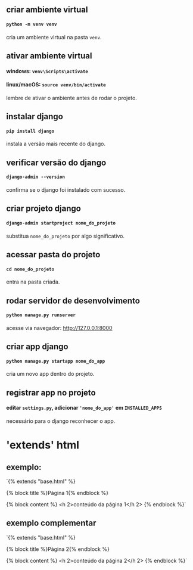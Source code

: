 ## criar ambiente virtual  
#### `python -m venv venv`  
cria um ambiente virtual na pasta `venv`.

## ativar ambiente virtual  
#### windows: `venv\Scripts\activate`  
#### linux/macOS: `source venv/bin/activate`  
lembre de ativar o ambiente antes de rodar o projeto.

## instalar django  
#### `pip install django`  
instala a versão mais recente do django.

## verificar versão do django  
#### `django-admin --version`  
confirma se o django foi instalado com sucesso.

## criar projeto django  
#### `django-admin startproject nome_do_projeto`  
substitua `nome_do_projeto` por algo significativo.

## acessar pasta do projeto  
#### `cd nome_do_projeto`  
entra na pasta criada.

## rodar servidor de desenvolvimento  
#### `python manage.py runserver`  
acesse via navegador: http://127.0.0.1:8000

## criar app django  
#### `python manage.py startapp nome_do_app`  
cria um novo app dentro do projeto.

## registrar app no projeto  
#### editar `settings.py`, adicionar `'nome_do_app'` em `INSTALLED_APPS`  
necessário para o django reconhecer o app.


# 'extends' html
## exemplo:
`{% extends "base.html" %}

{% block title %}Página 1{% endblock %}

{% block content %}
<h 2>conteúdo da página 1</h 2>
{% endblock %}`

## exemplo complementar
`{% extends "base.html" %}

{% block title %}Página 2{% endblock %}

{% block content %}
<h 2>conteúdo da página 2</h 2>
{% endblock %}`
